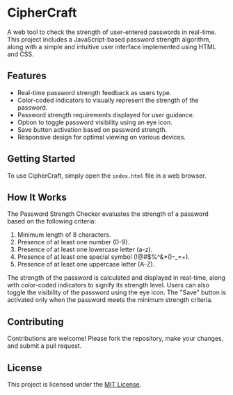 # CipherCraft

A web tool to check the strength of user-entered passwords in real-time. This project includes a JavaScript-based password strength algorithm, along with a simple and intuitive user interface implemented using HTML and CSS.

## Features

- Real-time password strength feedback as users type.
- Color-coded indicators to visually represent the strength of the password.
- Password strength requirements displayed for user guidance.
- Option to toggle password visibility using an eye icon.
- Save button activation based on password strength.
- Responsive design for optimal viewing on various devices.

## Getting Started

To use CipherCraft, simply open the `index.html` file in a web browser.

## How It Works

The Password Strength Checker evaluates the strength of a password based on the following criteria:

1. Minimum length of 8 characters.
2. Presence of at least one number (0-9).
3. Presence of at least one lowercase letter (a-z).
4. Presence of at least one special symbol (!@#$%^&*()-_=+).
5. Presence of at least one uppercase letter (A-Z).

The strength of the password is calculated and displayed in real-time, along with color-coded indicators to signify its strength level. Users can also toggle the visibility of the password using the eye icon. The "Save" button is activated only when the password meets the minimum strength criteria.

## Contributing

Contributions are welcome! Please fork the repository, make your changes, and submit a pull request.

## License

This project is licensed under the [MIT License](LICENSE).

